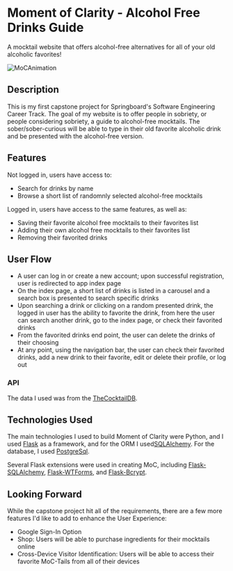 # Moment of Clarity - Alcohol Free Drinks Guide
A mocktail website that offers alcohol-free alternatives for all of your old alcoholic favorites!

![MoCAnimation](https://user-images.githubusercontent.com/72421941/149238861-2728f484-a2a1-4542-96e8-61718db2e389.gif)

## Description

This is my first capstone project for Springboard's Software Engineering Career Track. The goal of my website is to offer people in sobriety, or people considering sobriety, a guide to alcohol-free mocktails. The sober/sober-curious will be able to type in their old favorite alcoholic drink and be presented with the alcohol-free version. 

## Features

Not logged in, users have access to:

* Search for drinks by name
* Browse a short list of randomnly selected alcohol-free mocktails

Logged in, users have access to the same features, as well as:

* Saving their favorite alcohol free mocktails to their favorites list
* Adding their own alcohol free mocktails to their favorites list
* Removing their favorited drinks

## User Flow

* A user can log in or create a new account; upon successful registration, user is redirected to app index page
* On the index page, a short list of drinks is listed in a carousel and a search box is presented to search specific drinks
* Upon searching a drink or clicking on a random presented drink, the logged in user has the ability to favorite the drink, from here the user can search another drink, go to the index page, or check their favorited drinks
* From the favorited drinks end point, the user can delete the drinks of their choosing
* At any point, using the navigation bar, the user can check their favorited drinks, add a new drink to their favorite, edit or delete their profile, or log out

### API
The data I used was from the [TheCocktailDB](https://www.thecocktaildb.com/api.php?ref=apilist.fun).

## Technologies Used

The main technologies I used to build Moment of Clarity were Python, and I used [Flask](https://github.com/pallets/flask) as a framework, and for the ORM I used[SQLAlchemy](https://github.com/sqlalchemy/sqlalchemy). For the database, I used [PostgreSql](https://github.com/postgres/postgres).

Several Flask extensions were used in creating MoC, including [Flask-SQLAlchemy](https://github.com/pallets/flask-sqlalchemy), [Flask-WTForms](https://github.com/lepture/flask-wtf), and [Flask-Bcrypt](https://github.com/maxcountryman/flask-bcrypt).

## Looking Forward
While the capstone project hit all of the requirements, there are a few more features I'd like to add to enhance the User Experience:
* Google Sign-In Option
* Shop: Users will be able to purchase ingredients for their mocktails online
* Cross-Device Visitor Identification: Users will be able to access their favorite MoC-Tails from all of their devices

